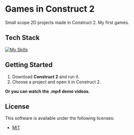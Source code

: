 <!--- # "Can be a image or a gift from the project pages" -->

<!-- <p align="center">
  <img src="./GoldBank_Unity/Assets/_Sprites/Logos/Gold Bank/LogoGoldBank.png" alt="Gold Bank Logo" width="300" height="300">
</p> -->

# Games in Construct 2

Small scope 2D projects made in Construct 2. My first games.

## Tech Stack

<!--- # "Verify icons availability here https://github.com/tandpfun/skill-icons" -->

[![My Skills](https://skillicons.dev/icons?i=github,git)](https://skillicons.dev)

## Getting Started

1. Download **Construct 2** and run it.
2. Choose a project and open it in Construct 2.

**Or you can watch the .mp4 demo videos.**

## License

This software is available under the following licenses:

- [MIT](https://github.com/aguimarfilh0/GamesInConstruct2/blob/main/LICENSE)

